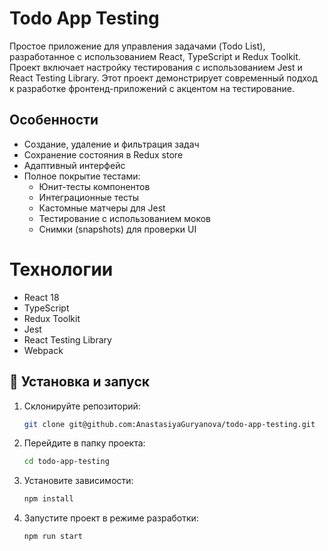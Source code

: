 # Todo App Testing

Простое приложение для управления задачами (Todo List), разработанное с использованием React, TypeScript и Redux Toolkit. Проект включает настройку тестирования с использованием Jest и React Testing Library.
Этот проект демонстрирует современный подход к разработке фронтенд-приложений с акцентом на тестирование.

## Особенности

- Создание, удаление и фильтрация задач
- Сохранение состояния в Redux store
- Адаптивный интерфейс
- Полное покрытие тестами:
  - Юнит-тесты компонентов
  - Интеграционные тесты
  - Кастомные матчеры для Jest
  - Тестирование с использованием моков
  - Снимки (snapshots) для проверки UI

# Технологии

- React 18
- TypeScript
- Redux Toolkit
- Jest
- React Testing Library
- Webpack

## 🚀 Установка и запуск

1. Склонируйте репозиторий:

   ```bash
   git clone git@github.com:AnastasiyaGuryanova/todo-app-testing.git

   ```

2. Перейдите в папку проекта:

   ```bash
   cd todo-app-testing
   ```

3. Установите зависимости:

   ```bash
   npm install
   ```

4. Запустите проект в режиме разработки:

   ```bash
   npm run start
   ```

